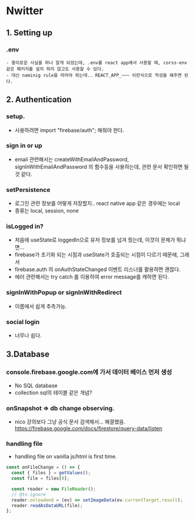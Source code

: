 # Nwitter

## 1. Setting up

### .env

    - 흥미로운 사실을 하나 알게 되었는데, .env를 react app에서 사용할 때, corss-env 같은 패키지를 설치 하지 않고도 사용할 수 있다.
    - 대신 naminig rule을 따라야 하는데.. REACT_APP_~~~ 이런식으로 작성을 해주면 된다.

## 2. Authentication

### setup.

- 사용하려면 import "firebase/auth"; 해줘야 한다.

### sign in or up

- email 관련해서는 createWithEmailAndPassword, signInWithEmailAndPassword 의 함수등을 사용하는데, 관련 문서 확인하면 될 것 같다.

### setPersistence

- 로그인 관련 정보를 어떻게 저장할지.. react native app 같은 경우에는 local
- 종류는 local, session, none

### isLogged in?

- 처음에 useState로 loggedIn으로 유저 정보를 넘겨 줬는데, 이것이 문제가 뭐냐면...
- firebase가 초기화 되는 시점과 useState가 호출되는 시점이 다르기 때문에, 그래서
- firebase.auth 의 onAuthStateChanged 이벤트 리스너를 활용하면 괜찮다.
- 에러 관련해서는 try catch 를 이용하여 error message를 캐하면 된다.

### signInWithPopup or signInWithRedirect

- 이름에서 쉽게 추측가능.

### social login

- 너무나 쉽다.

## 3.Database

### console.firebase.google.com에 가서 데이터 베이스 먼저 생성

- No SQL database
- collection sql의 테이블 같은 개념?

### onSnapshot => db change observing.

- nico 강의보다 그냥 공식 문서 검색해서... 해결했음.
  https://firebase.google.com/docs/firestore/query-data/listen

### handling file

- handling file on vanilla js/html is first time.

```ts
const onFileChange = () => {
  const { files } = getValues();
  const file = files[0];

  const reader = new FileReader();
  // @ts-ignore
  reader.onloadend = (ev) => setImageData(ev.currentTarget.result);
  reader.readAsDataURL(file);
};
```
